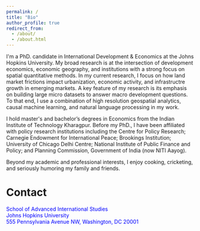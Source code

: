 ```yaml
---
permalink: /
title: "Bio"
author_profile: true
redirect_from: 
  - /about/
  - /about.html
---
```


I'm a PhD. candidate in International Development & Economics at the Johns Hopkins University. My broad research is at the intersection of development economics, economic geography, and institutions with a strong focus on spatial quantitative methods. In my current 
research, I focus on how land market frictions impact urbanization, economic activity, and infrastructre growth in emerging markets. A key feature of my research is its emphasis on building large micro datasets to answer macro development questions. To that end, I use a combination of high resolution geospatial analytics, causal machine learning, and natural language processing in my work. 

I hold master's and bachelor’s degrees in Economics from the Indian Institute of Technology Kharagpur. Before my PhD., I have been affiliated with policy research institutions including the Centre for Policy Research; Carnegie Endowment for International Peace; Brookings Institution; University of Chicago Delhi Centre; National Institute of Public Finance and Policy; and Planning Commission, Government of India (now NITI Aayog). 

Beyond my academic and professional interests, I enjoy cooking, cricketing, and seriously humoring my family and friends.


# Contact
<span style="color:blue">School of Advanced International Studies</span>  
<span style="color:blue">Johns Hopkins University</span>  
<span style="color:blue">555 Pennsylvania Avenue NW, Washington, DC 20001</span>
